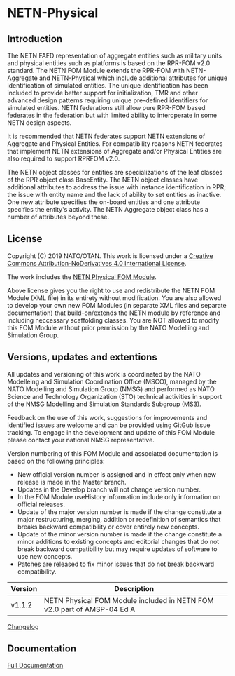 # NETN-Physical

## Introduction

The NETN FAFD representation of aggregate entities such as military units and physical entities such as platforms is based on the RPR-FOM v2.0 standard. The NETN FOM Module extends the RPR-FOM with NETN-Aggregate and NETN-Physical which include additional attributes for unique identification of simulated entities. The unique identification has been included to provide better support for initialization, TMR and other advanced design patterns requiring unique pre-defined identifiers for simulated entities. NETN federations still allow pure RPR-FOM based federates in the federation but with limited ability to interoperate in some NETN design aspects. 

It is recommended that NETN federates support NETN extensions of Aggregate and Physical Entities. For compatibility reasons NETN federates that implement NETN extensions of Aggregate and/or Physical Entities are also required to support RPRFOM v2.0.

The NETN object classes for entities are specializations of the leaf classes of the RPR object class BaseEntity. The NETN object classes have additional attributes to address the issue with instance identification in RPR; the issue with entity name and the lack of ability to set entities as inactive. One new attribute specifies the on-board entities and one attribute specifies the entity's activity. The NETN Aggregate object class has a number of attributes beyond these.

## License

Copyright (C) 2019 NATO/OTAN.
This work is licensed under a [Creative Commons Attribution-NoDerivatives 4.0 International License](LICENCE.md). 

The work includes the [NETN Physical FOM Module](NETN-Physical_v1.1.2.xml).

Above license gives you the right to use and redistribute the NETN FOM Module (XML file) in its entirety without modification. You are also allowed to develop your own new FOM Modules (in separate XML files and separate documentation) that build-on/extends the NETN module by reference and including neccessary scaffolding classes. You are NOT allowed to modify this FOM Module without prior permission by the NATO Modelling and Simulation Group. 

## Versions, updates and extentions

All updates and versioning of this work is coordinated by the NATO Modelleing and Simulation Coordination Office (MSCO), managed by the NATO Modelling and Simulation Group (NMSG) and performed as NATO Science and Technology Organization (STO) technical activities in support of the NMSG Modelling and Simulation Standards Subgroup (MS3).

Feedback on the use of this work, suggestions for improvements and identified issues are welcome and can be provided using GitGub issue tracking. To engage in the development and update of this FOM Module please contact your national NMSG representative.

Version numbering of this FOM Module and associated documentation is based on the following principles:

* New official version number is assigned and in effect only when new release is made in the Master branch.
* Updates in the Develop branch will not change version number.
* In the FOM Module useHistory information include only information on official releases.
* Update of the major version number is made if the change constitute a major restructuring, merging, addition or redefinition of semantics that breaks backward compatibility or cover entirely new concepts.
* Update of the minor version number is made if the change constitute a minor additions to existing concepts and editorial changes that do not break backward compatibility but may require updates of software to use new concepts.
* Patches are released to fix minor issues that do not break backward compatibility.

|Version|Description|
|---|---|
|v1.1.2 | NETN Physical FOM Module included in NETN FOM v2.0 part of AMSP-04 Ed A|

[Changelog](changelog.md)

## Documentation

[Full Documentation](https://nso.nato.int/nso/nsdd/APdetails.html?APNo=2268&LA=EN)
